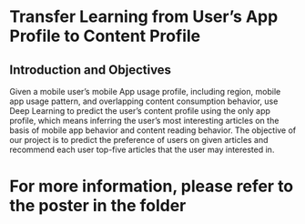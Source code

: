 # Transfer Learning from User’s App Profile to Content Profile

## Introduction and Objectives
Given a mobile user’s mobile App usage profile, including region, mobile app
usage pattern, and overlapping content consumption behavior, use Deep
Learning to predict the user’s content profile using the only app profile, which
means inferring the user’s most interesting articles on the basis of mobile app
behavior and content reading behavior. The objective of our project is to predict
the preference of users on given articles and recommend each user top-five
articles that the user may interested in.

# For more information, please refer to the poster in the folder
